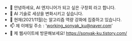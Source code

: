 - 👋  안녕하세요, AI 엔지니어가 되고 싶은 구창회 라고 합니다.
- 👀  AI 기술로 세상을 변화시키고 싶습니다.
- 🌱  현재(2021/11월)는 알고리즘 역량 강화에 집중하고 있습니다.
- 📫  제 이메일 주소 : 'working_sonyak_ku@naver.com' 
- 💞️  제 웹사이트에 방문해보세요! https://sonyak-ku.tistory.com/ 

<!---
sonyak-ku/sonyak-ku is a ✨ special ✨ repository because its `README.md` (this file) appears on your GitHub profile.
You can click the Preview link to take a look at your changes.
--->
